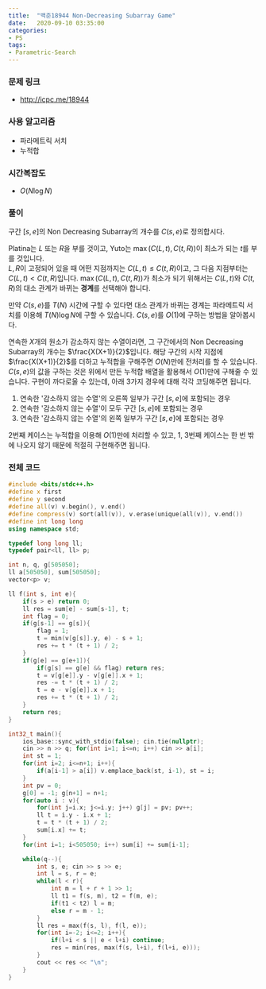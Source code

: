 ```yaml
---
title:  "백준18944 Non-Decreasing Subarray Game"
date:   2020-09-10 03:35:00
categories:
- PS
tags:
- Parametric-Search
---
```


### 문제 링크
* http://icpc.me/18944

### 사용 알고리즘
* 파라메트릭 서치
* 누적합

### 시간복잡도
* $O(N \log N)$

### 풀이
구간 $[s, e]$의 Non Decreasing Subarray의 개수를 $C(s, e)$로 정의합시다.

Platina는 $L$ 또는 $R$을 부를 것이고, Yuto는 $\max(C(L, t), C(t, R))$이 최소가 되는 $t$를 부를 것입니다.<br>
$L, R$이 고정되어 있을 때 어떤 지점까지는 $C(L, t) \leq C(t, R)$이고, 그 다음 지점부터는 $C(L, t) < C(t, R)$입니다. $\max(C(L, t), C(t, R))$가 최소가 되기 위해서는 $C(L, t)$와 $C(t, R)$의 대소 관계가 바뀌는 **경계**를 선택해야 합니다.

만약 $C(s, e)$를 $T(N)$ 시간에 구할 수 있다면 대소 관계가 바뀌는 경계는 파라메트릭 서치를 이용해 $T(N) \log N$에 구할 수 있습니다. $C(s, e)$를 $O(1)$에 구하는 방법을 알아봅시다.

연속한 $X$개의 원소가 감소하지 않는 수열이라면, 그 구간에서의 Non Decreasing Subarray의 개수는 $\frac{X(X+1)}{2}$입니다. 해당 구간의 시작 지점에 $\frac{X(X+1)}{2}$를 더하고 누적합을 구해주면 $O(N)$만에 전처리를 할 수 있습니다.<br>
$C(s, e)$의 값을 구하는 것은 위에서 만든 누적합 배열을 활용해서 $O(1)$만에 구해줄 수 있습니다. 구현이 까다로울 수 있는데, 아래 3가지 경우에 대해 각각 코딩해주면 됩니다.
1. 연속한 '감소하지 않는 수열'의 오른쪽 일부가 구간 $[s, e]$에 포함되는 경우
2. 연속한 '감소하지 않는 수열'이 모두 구간 $[s, e]$에 포함되는 경우
3. 연속한 '감소하지 않는 수열'의 왼쪽 일부가 구간 $[s, e]$에 포함되는 경우

2번째 케이스는 누적합을 이용해 $O(1)$만에 처리할 수 있고, 1, 3번째 케이스는 한 번 밖에 나오지 않기 때문에 적절히 구현해주면 됩니다.

### 전체 코드
```cpp
#include <bits/stdc++.h>
#define x first
#define y second
#define all(v) v.begin(), v.end()
#define compress(v) sort(all(v)), v.erase(unique(all(v)), v.end())
#define int long long
using namespace std;

typedef long long ll;
typedef pair<ll, ll> p;

int n, q, g[505050];
ll a[505050], sum[505050];
vector<p> v;

ll f(int s, int e){
    if(s > e) return 0;
    ll res = sum[e] - sum[s-1], t;
    int flag = 0;
    if(g[s-1] == g[s]){
        flag = 1;
        t = min(v[g[s]].y, e) - s + 1;
        res += t * (t + 1) / 2;
    }
    if(g[e] == g[e+1]){
        if(g[s] == g[e] && flag) return res;
        t = v[g[e]].y - v[g[e]].x + 1;
        res -= t * (t + 1) / 2;
        t = e - v[g[e]].x + 1;
        res += t * (t + 1) / 2;
    }
    return res;
}

int32_t main(){
    ios_base::sync_with_stdio(false); cin.tie(nullptr);
    cin >> n >> q; for(int i=1; i<=n; i++) cin >> a[i];
    int st = 1;
    for(int i=2; i<=n+1; i++){
        if(a[i-1] > a[i]) v.emplace_back(st, i-1), st = i;
    }
    int pv = 0;
    g[0] = -1; g[n+1] = n+1;
    for(auto i : v){
        for(int j=i.x; j<=i.y; j++) g[j] = pv; pv++;
        ll t = i.y - i.x + 1;
        t = t * (t + 1) / 2;
        sum[i.x] += t;
    }
    for(int i=1; i<505050; i++) sum[i] += sum[i-1];

    while(q--){
        int s, e; cin >> s >> e;
        int l = s, r = e;
        while(l < r){
            int m = l + r + 1 >> 1;
            ll t1 = f(s, m), t2 = f(m, e);
            if(t1 < t2) l = m;
            else r = m - 1;
        }
        ll res = max(f(s, l), f(l, e));
        for(int i=-2; i<=2; i++){
            if(l+i < s || e < l+i) continue;
            res = min(res, max(f(s, l+i), f(l+i, e)));
        }
        cout << res << "\n";
    }
}
```
